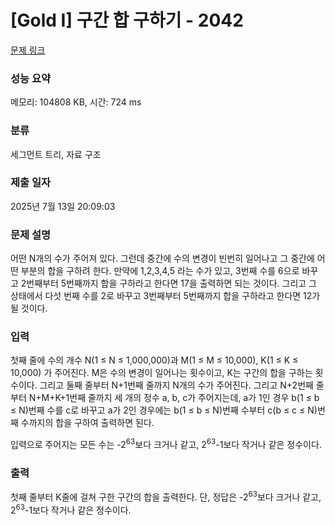 # [Gold I] 구간 합 구하기 - 2042 

[문제 링크](https://www.acmicpc.net/problem/2042) 

### 성능 요약

메모리: 104808 KB, 시간: 724 ms

### 분류

세그먼트 트리, 자료 구조

### 제출 일자

2025년 7월 13일 20:09:03

### 문제 설명

<p>어떤 N개의 수가 주어져 있다. 그런데 중간에 수의 변경이 빈번히 일어나고 그 중간에 어떤 부분의 합을 구하려 한다. 만약에 1,2,3,4,5 라는 수가 있고, 3번째 수를 6으로 바꾸고 2번째부터 5번째까지 합을 구하라고 한다면 17을 출력하면 되는 것이다. 그리고 그 상태에서 다섯 번째 수를 2로 바꾸고 3번째부터 5번째까지 합을 구하라고 한다면 12가 될 것이다.</p>

### 입력 

 <p>첫째 줄에 수의 개수 N(1 ≤ N ≤ 1,000,000)과 M(1 ≤ M ≤ 10,000), K(1 ≤ K ≤ 10,000) 가 주어진다. M은 수의 변경이 일어나는 횟수이고, K는 구간의 합을 구하는 횟수이다. 그리고 둘째 줄부터 N+1번째 줄까지 N개의 수가 주어진다. 그리고 N+2번째 줄부터 N+M+K+1번째 줄까지 세 개의 정수 a, b, c가 주어지는데, a가 1인 경우 b(1 ≤ b ≤ N)번째 수를 c로 바꾸고 a가 2인 경우에는 b(1 ≤ b ≤ N)번째 수부터 c(b ≤ c ≤ N)번째 수까지의 합을 구하여 출력하면 된다.</p>

<p>입력으로 주어지는 모든 수는 -2<sup>63</sup>보다 크거나 같고, 2<sup>63</sup>-1보다 작거나 같은 정수이다.</p>

### 출력 

 <p>첫째 줄부터 K줄에 걸쳐 구한 구간의 합을 출력한다. 단, 정답은 -2<sup>63</sup>보다 크거나 같고, 2<sup>63</sup>-1보다 작거나 같은 정수이다.</p>

